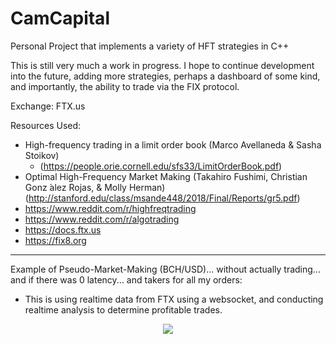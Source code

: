 # CamCapital
Personal Project that implements a variety of HFT strategies in C++

This is still very much a work in progress. I hope to continue development into the future, adding more strategies, perhaps a dashboard of some kind, and importantly, the ability to trade via the FIX protocol.

Exchange: FTX.us

Resources Used:
- High-frequency trading in a limit order book (Marco Avellaneda & Sasha Stoikov) 
  - (https://people.orie.cornell.edu/sfs33/LimitOrderBook.pdf)
- Optimal High-Frequency Market Making (Takahiro Fushimi, Christian Gonz ́alez Rojas, & Molly Herman) (http://stanford.edu/class/msande448/2018/Final/Reports/gr5.pdf)
- https://www.reddit.com/r/highfreqtrading
- https://www.reddit.com/r/algotrading
- https://docs.ftx.us
- https://fix8.org


******************************************************************************************************************************************************************


Example of Pseudo-Market-Making (BCH/USD)... without actually trading... and if there was 0 latency... and takers for all my orders:
- This is using realtime data from FTX using a websocket, and conducting realtime analysis to determine profitable trades.

<p align="center">
  <img src="https://user-images.githubusercontent.com/20567677/116160523-351da900-a6c0-11eb-81c1-e87e7a5ea992.gif">
</p>
